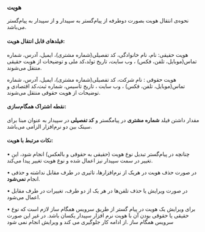 ### هویت 

نحوه‌ی انتقال هویت بصورت دوطرفه از پیام‌گستر به سپیدار و از سپیدار به پیام‌گستر می‌باشد.

#### فیلدهای قابل انتقال هویت:

هویت حقیقی: نام، نام خانوادگی، کد تفصیلی(شماره مشتری)، ایمیل، آدرس، شماره تماس(موبایل، تلفن، فکس) ، وب سایت، تاریخ تولد،کد ملی و توضیحات از هویت حقیقی منتقل می‌شوند.

هویت حقوقی : نام شرکت، کد تفصیلی(شماره مشتری)، ایمیل، آدرس، شماره تماس(موبایل، تلفن، فکس) ، وب سایت ، تاریخ  تاسیس، شماره ثبت،کد اقتصادی و توضیحات از هویت حقوقی منتقل می‌شوند.

#### نقطه اشتراک همگام‌سازی:

مقدار داشتن فیلد **شماره مشتری** در پیامگستر و **کد تفصیلی** در سپیدار به عنوان مبنا برای سینک بین دو نرم‌افزار الزامی می‌باشد.

#### نکات مرتبط با هویت:

•	چنانچه در پیام‌گستر تبدیل نوع هویت (حقیقی به حقوقی و بالعکس) انجام شود، این تغییر در سمت سپیدار نیز اعمال شده و نوع هویت تغییر پیدا می‌کند.

•	در صورت حذف هویت در هریک از نرم‌افزارها، تاثیری در طرف مقابل نداشته و حذفی انجام **نمی‌شود**.

•	در صورت ویرایش یا حذف تلفن‌ها در هر یک از دو طرف، تغییرات در طرف مقابل اعمال می‌شود.

•	برای ویرایش یک هویت در پیام گستر از طریق سرویس همگام ساز لازم است که نوع حقیقی یا حقوقی بودن آن با هویت نرم افزار سپیدار یکسان باشد. در غیر این صورت سرویس همگام ساز .از ادامه کار جلوگیری می کند و ویرایش انجام نمی شود
